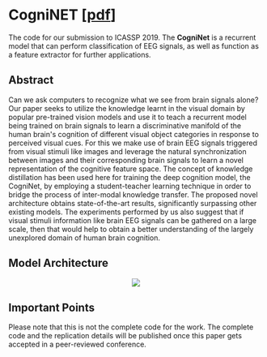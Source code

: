 # CogniNET [[pdf](https://arxiv.org/pdf/1811.00201.pdf)]
The code for our submission to ICASSP 2019. The **CogniNet** is a recurrent model that can perform classification of EEG signals, as well as function as a feature extractor for further applications.

## Abstract
Can we ask computers to recognize what we see from brain signals alone? Our paper seeks to utilize the knowledge learnt in the visual domain by popular pre-trained vision models and use it to teach a recurrent model being trained on brain signals to learn a discriminative manifold of the human brain's cognition of different visual object categories in response to perceived visual cues. For this we make use of brain EEG signals triggered from visual stimuli like images and leverage the natural synchronization between images and their corresponding brain signals to learn a novel representation of the cognitive feature space. The concept of knowledge distillation has been used here for training the deep cognition model, the CogniNet, by employing a student-teacher learning technique in order to bridge the process of inter-modal knowledge transfer. The proposed novel architecture obtains state-of-the-art results, significantly surpassing other existing models. The experiments performed by us also suggest that if visual stimuli information like brain EEG signals can be gathered on a large scale, then that would help to obtain a better understanding of the largely unexplored domain of human brain cognition.

## Model Architecture
<center><img src="https://github.com/codebuddha/CogniNET/blob/master/BrainNet.jpg" align="middle"></center>

## Important Points

Please note that this is not the complete code for the work. The complete code  and the replication details will be published once this paper gets accepted in a peer-reviewed conference. 


